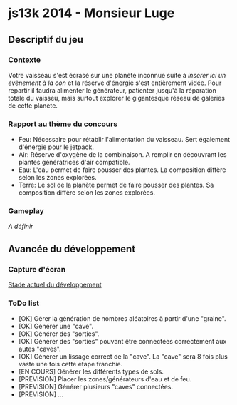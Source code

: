 js13k 2014 - Monsieur Luge
==========================

## Descriptif du jeu

### Contexte

Votre vaisseau s'est écrasé sur une planète inconnue suite à _insérer ici un évènement à la con_ et la réserve d'énergie s'est entièrement vidée. Pour repartir il faudra alimenter le générateur, patienter jusqu'à la réparation totale du vaisseu, mais surtout explorer le gigantesque réseau de galeries de cette planète.

### Rapport au thème du concours

 - Feu: Nécessaire pour rétablir l'alimentation du vaisseau. Sert également d'énergie pour le jetpack.
 - Air: Réserve d'oxygène de la combinaison. A remplir en découvrant les plantes génératrices d'air compatible.
 - Eau: L'eau permet de faire pousser des plantes. La composition diffère selon les zones explorées.
 - Terre: Le sol de la planète permet de faire pousser des plantes. Sa composition diffère selon les zones explorées.

### Gameplay

_A définir_

## Avancée du développement

### Capture d'écran

[Stade actuel du développement](./screenshot.png)

### ToDo list

 - [OK] Gérer la génération de nombres aléatoires à partir d'une "graine".
 - [OK] Générer une "cave".
 - [OK] Générer des "sorties".
 - [OK] Générer des "sorties" pouvant être connectées correctement aux autes "caves".
 - [OK] Générer un lissage correct de la "cave". La "cave" sera 8 fois plus vaste une fois cette étape franchie.
 - [EN COURS] Générer les différents types de sols.
 - [PREVISION] Placer les zones/générateurs d'eau et de feu.
 - [PREVISION] Générer plusieurs "caves" connectées.
 - [PREVISION] ...
